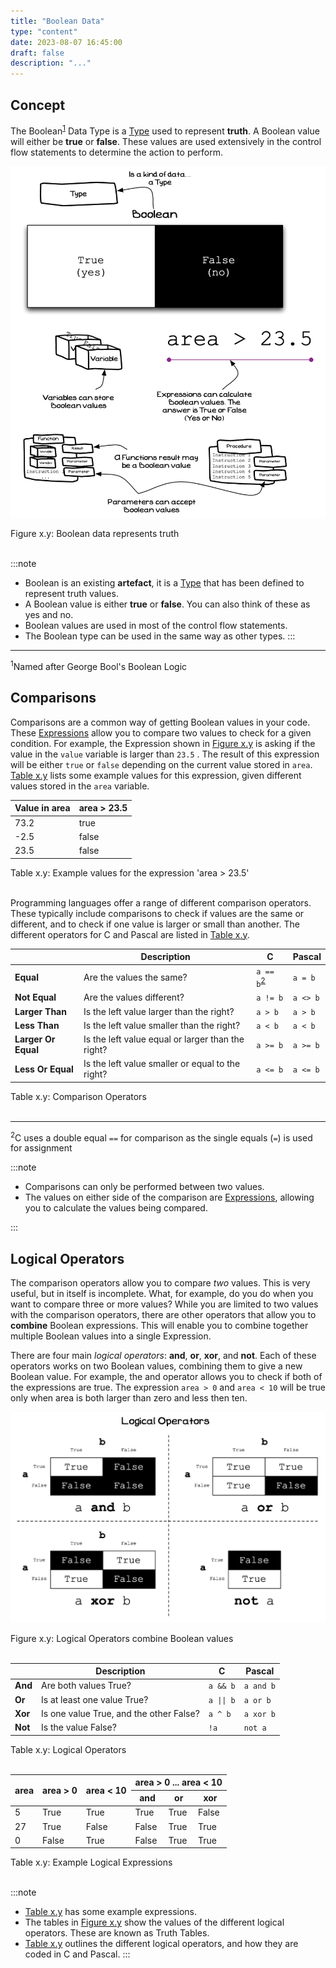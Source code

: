 ```yaml
---
title: "Boolean Data"
type: "content"
date: 2023-08-07 16:45:00
draft: false
description: "..."
---
```


## Concept

The Boolean<sup>[1](#FootnoteGeorgeBool)</sup> Data Type is a [Type](../../../1-sequence-and-data/1-concepts/06-type) used to represent **truth**. A Boolean value will either be **true** or **false**. These values are used extensively in the control flow statements to determine the action to perform.

<a id="FigureBooleanData"></a>

![Figure x.y: Boolean data represents truth](./images/boolean-data.png "Boolean data represents truthe")
<div class="caption"><span class="caption-figure-nbr">Figure x.y: </span>Boolean data represents truth</div><br/>

:::note
- Boolean is an existing **artefact**, it is a [Type](../../../1-sequence-and-data/1-concepts/06-type) that has been defined to represent truth values.
- A Boolean value is either **true** or **false**. You can also think of these as yes and no.
- Boolean values are used in most of the control flow statements.
- The Boolean type can be used in the same way as other types.
:::

<hr/>
<div id="FootnoteGeorgeBool" class="footnote"><sup>1</sup>Named after George Bool's Boolean Logic</div>


## Comparisons

Comparisons are a common way of getting Boolean values in your code. These [Expressions](../../../1-sequence-and-data/1-concepts/04-expression) allow you to compare two values to check for a given condition. For example, the Expression shown in [Figure x.y](#FigureBooleanData) is asking if the value in the `value` variable is larger than `23.5` . The result of this expression will be either `true` or `false` depending on the current value stored in `area`. [Table x.y](#TableExpressionValues) lists some example values for this expression, given different values stored in the `area` variable.

<a id="TableExpressionValues"></a>

| Value in area | area > 23.5 |
|---|---|
| 73.2 | true |
| -2.5 | false |
| 23.5 | false |

<div class="caption"><span class="caption-figure-nbr">Table x.y: </span>Example values for the expression 'area > 23.5'</div><br/>

Programming languages offer a range of different comparison operators. These typically include comparisons to check if values are the same or different, and to check if one value is larger or small than another. The different operators for C and Pascal are listed in [Table x.y](#TableOperators).

<a id="TableOperators"></a>

|  | Description | C | Pascal |
|---|---|---|---|
| **Equal** | Are the values the same? | `a == b`<sup>[2](#FootnoteEqualComparisonOperator)</sup> | `a = b` |
| **Not Equal** | Are the values different? | `a != b` | `a <> b` |
| **Larger Than** | Is the left value larger than the right? | `a > b` | `a > b` |
| **Less Than** | Is the left value smaller than the right? | `a < b` | `a < b` |
| **Larger Or Equal** | Is the left value equal or larger than the right? | `a >= b` | `a >= b` |
| **Less Or Equal** | Is the left value smaller or equal to the right? | `a <= b` | `a <= b` |

<div class="caption"><span class="caption-figure-nbr">Table x.y: </span>Comparison Operators</div><br/>
<hr/>
<div id="FootnoteEqualComparisonOperator" class="footnote"><sup>2</sup>C uses a double equal <code>==</code> for comparison as the single equals (<code>=</code>) is used for assignment</div>

:::note

- Comparisons can only be performed between two values.
- The values on either side of the comparison are [Expressions](../../../1-sequence-and-data/1-concepts/04-expression), allowing you to calculate the values being compared.

:::

## Logical Operators

The comparison operators allow you to compare *two* values. This is very useful, but in itself is incomplete. What, for example, do you do when you want to compare three or more values? While you are limited to two values with the comparison operators, there are other operators that allow you to **combine** Boolean expressions. This will enable you to combine together multiple Boolean values into a single Expression.

There are four main *logical operators*: **and**, **or**, **xor**, and **not**. Each of these operators works on two Boolean values, combining them to give a new Boolean value. For example, the and operator allows you to check if both of the expressions are true. The expression `area > 0` and `area < 10` will be true only when area is both larger than zero and less then ten.

<a id="FigureLogicalOperators"></a>

![Figure x.y: Logical Operators combine Boolean values](./images/logical-operators.png "Logical Operators combine Boolean values")
<div class="caption"><span class="caption-figure-nbr">Figure x.y: </span>Logical Operators combine Boolean values</div><br/>


<a id="TableLogicalOperators"></a>

|  | Description | C | Pascal |
|---|---|---|---|
| **And** | Are both values True? | `a && b` | `a and b` |
| **Or** | Is at least one value True? | `a \|\| b` | `a or b` |
| **Xor** | Is one value True, and the other False? | `a ^ b` | `a xor b` |
| **Not** | Is the value False? | `!a` | `not a` |

<div class="caption"><span class="caption-figure-nbr">Table x.y: </span>Logical Operators</div><br/>

<a id="TableLogicalExpressionsExample"></a>

<table>
<thead>
  <tr>
    <th rowspan="2">area</th>
    <th rowspan="2">area > 0</th>
    <th rowspan="2">area < 10</th>
    <th colspan="3">area > 0 ... area < 10</th>
  </tr>
  <tr>
    <th>and</th>
    <th>or</th>
    <th>xor</th>
  </tr>
</thead>
<tbody>
  <tr>
    <td>5</td>
    <td>True</td>
    <td>True</td>
    <td>True</td>
    <td>True</td>
    <td>False</td>
  </tr>
  <tr>
    <td>27</td>
    <td>True</td>
    <td>False</td>
    <td>False</td>
    <td>True</td>
    <td>True</td>
  </tr>
  <tr>
    <td>0</td>
    <td>False</td>
    <td>True</td>
    <td>False</td>
    <td>True</td>
    <td>True</td>
  </tr>
</tbody>
</table>

</tbody>
</table>

<div class="caption"><span class="caption-figure-nbr">Table x.y: </span>Example Logical Expressions</div><br/>


:::note
- [Table x.y](#TableLogicalExpressionsExample) has some example expressions.
- The tables in [Figure x.y](#FigureLogicalOperators) show the values of the different logical operators. These are known as Truth Tables.
- [Table x.y](#TableLogicalOperators) outlines the different logical operators, and how they are coded in C and Pascal.
:::
